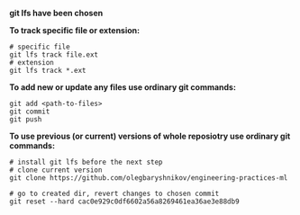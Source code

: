 **git lfs have been chosen**

**To track specific file or extension:**
```
# specific file
git lfs track file.ext 
# extension
git lfs track *.ext 
```

**To add new or update any files use ordinary git commands:**
```
git add <path-to-files>
git commit
git push
```

**To use previous (or current) versions of whole reposiotry use ordinary git commands:**
```
# install git lfs before the next step
# clone current version
git clone https://github.com/olegbaryshnikov/engineering-practices-ml

# go to created dir, revert changes to chosen commit
git reset --hard cac0e929c0df6602a56a8269461ea36ae3e88db9
```